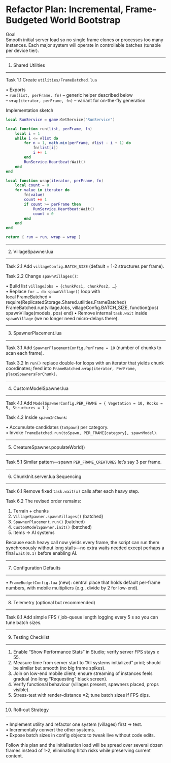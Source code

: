 Refactor Plan: Incremental, Frame-Budgeted World Bootstrap
==========================================================

Goal  
Smooth initial server load so no single frame clones or processes too many instances. Each major system will operate in controllable batches (tunable per device tier).

--------------------------------------------------------------------
1. Shared Utilities
--------------------------------------------------------------------
Task 1.1  Create `utilities/FrameBatched.lua`

• Exports  
  – `run(list, perFrame, fn)` – generic helper described below  
  – `wrap(iterator, perFrame, fn)` – variant for on-the-fly generation

Implementation sketch
```lua
local RunService = game:GetService("RunService")

local function run(list, perFrame, fn)
    local i = 1
    while i <= #list do
        for n = 1, math.min(perFrame, #list - i + 1) do
            fn(list[i])
            i += 1
        end
        RunService.Heartbeat:Wait()
    end
end

local function wrap(iterator, perFrame, fn)
    local count = 0
    for value in iterator do
        fn(value)
        count += 1
        if count >= perFrame then
            RunService.Heartbeat:Wait()
            count = 0
        end
    end
end

return { run = run, wrap = wrap }
```
--------------------------------------------------------------------
2. VillageSpawner.lua
--------------------------------------------------------------------
Task 2.1  Add `villageConfig.BATCH_SIZE` (default = 1-2 structures per frame).

Task 2.2  Change `spawnVillages()`:

• Build list `villageJobs = {chunkPos1, chunkPos2, …}`  
• Replace `for … do spawnVillage()` loop with  
  local FrameBatched = require(ReplicatedStorage.Shared.utilities.FrameBatched)
  FrameBatched.run(villageJobs, villageConfig.BATCH_SIZE, function(pos)
      spawnVillage(models, pos)
  end)
• Remove internal `task.wait` inside `spawnVillage` (we no longer need micro-delays there).

--------------------------------------------------------------------
3. SpawnerPlacement.lua
--------------------------------------------------------------------
Task 3.1  Add `SpawnerPlacementConfig.PerFrame = 10` (number of chunks to scan each frame).

Task 3.2  In `run()` replace double-for loops with an iterator that yields chunk coordinates; feed into `FrameBatched.wrap(iterator, PerFrame, placeSpawnersForChunk)`.

--------------------------------------------------------------------
4. CustomModelSpawner.lua
--------------------------------------------------------------------
Task 4.1  Add `ModelSpawnerConfig.PER_FRAME = { Vegetation = 10, Rocks = 5, Structures = 1 }`

Task 4.2  Inside `spawnInChunk`:

• Accumulate candidates (`toSpawn`) per category.  
• Invoke `FrameBatched.run(toSpawn, PER_FRAME[category], spawnModel)`.

--------------------------------------------------------------------
5. CreatureSpawner.populateWorld()
--------------------------------------------------------------------
Task 5.1  Similar pattern—spawn `PER_FRAME_CREATURES` let’s say 3 per frame.

--------------------------------------------------------------------
6. ChunkInit.server.lua Sequencing
--------------------------------------------------------------------
Task 6.1  Remove fixed `task.wait(x)` calls after each heavy step.

Task 6.2  The revised order remains:
1. Terrain + chunks  
2. `VillageSpawner.spawnVillages()` (batched)  
3. `SpawnerPlacement.run()` (batched)  
4. `CustomModelSpawner.init()` (batched)  
5. Items → AI systems

Because each heavy call now yields every frame, the script can run them synchronously without long stalls—no extra waits needed except perhaps a final `wait(0.1)` before enabling AI.

--------------------------------------------------------------------
7. Configuration Defaults
--------------------------------------------------------------------
• `FrameBudgetConfig.lua` (new): central place that holds default per-frame numbers, with mobile multipliers (e.g., divide by 2 for low-end).

--------------------------------------------------------------------
8. Telemetry (optional but recommended)
--------------------------------------------------------------------
Task 8.1  Add simple FPS / job-queue length logging every 5 s so you can tune batch sizes.

--------------------------------------------------------------------
9. Testing Checklist
--------------------------------------------------------------------
1. Enable “Show Performance Stats” in Studio; verify server FPS stays ≥ 55.  
2. Measure time from server start to “All systems initialized” print; should be similar but smooth (no big frame spikes).  
3. Join on low-end mobile client; ensure streaming of instances feels gradual (no long “Requesting” black screen).  
4. Verify functional behaviour (villages present, spawners placed, props visible).  
5. Stress-test with render-distance ×2; tune batch sizes if FPS dips.

--------------------------------------------------------------------
10. Roll-out Strategy
--------------------------------------------------------------------
• Implement utility and refactor one system (villages) first → test.  
• Incrementally convert the other systems.  
• Expose batch sizes in config objects to tweak live without code edits.

Follow this plan and the initialisation load will be spread over several dozen frames instead of 1-2, eliminating hitch risks while preserving current content.